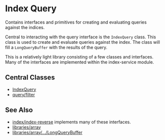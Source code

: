 # Index Query

Contains interfaces and primitives for creating and evaluating queries against the indices.

Central to interacting with the query interface is the `IndexQuery` class. This class is used 
to create and evaluate queries against the index. The class will fill a `LongQueryBuffer` with
the results of the query. 

This is a relatively light library consisting of a few classes and interfaces. Many of the
interfaces are implemented within the index-service module.


## Central Classes

* [IndexQuery](java/nu/marginalia/index/query/IndexQuery.java)
* [query/filter](java/nu/marginalia/index/query/filter/)

## See Also

* [index/index-reverse](../index-reverse) implements many of these interfaces.
* [libraries/array](../../libraries/array)
* [libraries/array/.../LongQueryBuffer](../../libraries/array/java/nu/marginalia/array/buffer/LongQueryBuffer.java)
